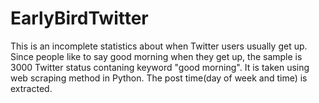 # EarlyBirdTwitter
This is an incomplete statistics about when Twitter users usually get up.
Since people like to say good morning when they get up, the sample is 3000 Twitter status contaning keyword "good morning". It is taken using web scraping method in Python.
The post time(day of week and time) is extracted.
